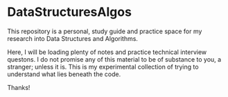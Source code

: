 # DataStructuresAlgos

This repository is a personal, study guide and practice space for my research into Data Structures and Algorithms. 

Here, I will be loading plenty of notes and practice technical interview questons. I do not promise any of this material to be of substance to you, a stranger; unless it is. This is my experimental collection of trying to understand what lies beneath the code. 

Thanks! 